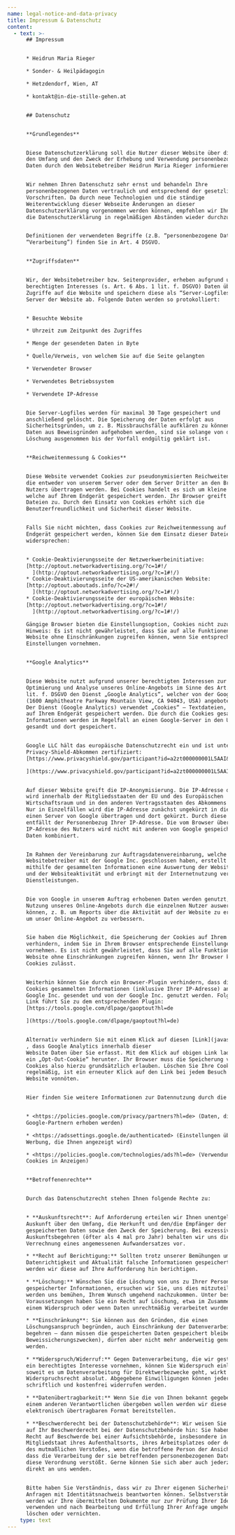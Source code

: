 ```yaml
---
name: legal-notice-and-data-privacy
title: Impressum & Datenschutz
content:
  - text: >-
      ## Impressum


      * Heidrun Maria Rieger

      * Sonder- & Heilpädagogin

      * Hetzdendorf, Wien, AT

      * kontakt@in-die-stille-gehen.at


      ## Datenschutz


      **Grundlegendes**


      Diese Datenschutzerklärung soll die Nutzer dieser Website über die Art,
      den Umfang und den Zweck der Erhebung und Verwendung personenbezogener
      Daten durch den Websitebetreiber Heidrun Maria Rieger informieren.


      Wir nehmen Ihren Datenschutz sehr ernst und behandeln Ihre
      personenbezogenen Daten vertraulich und entsprechend der gesetzlichen
      Vorschriften. Da durch neue Technologien und die ständige
      Weiterentwicklung dieser Webseite Änderungen an dieser
      Datenschutzerklärung vorgenommen werden können, empfehlen wir Ihnen sich
      die Datenschutzerklärung in regelmäßigen Abständen wieder durchzulesen.


      Definitionen der verwendeten Begriffe (z.B. “personenbezogene Daten” oder
      “Verarbeitung”) finden Sie in Art. 4 DSGVO.


      **Zugriffsdaten**


      Wir, der Websitebetreiber bzw. Seitenprovider, erheben aufgrund unseres
      berechtigten Interesses (s. Art. 6 Abs. 1 lit. f. DSGVO) Daten über
      Zugriffe auf die Website und speichern diese als “Server-Logfiles” auf dem
      Server der Website ab. Folgende Daten werden so protokolliert:


      * Besuchte Website

      * Uhrzeit zum Zeitpunkt des Zugriffes

      * Menge der gesendeten Daten in Byte

      * Quelle/Verweis, von welchem Sie auf die Seite gelangten

      * Verwendeter Browser

      * Verwendetes Betriebssystem

      * Verwendete IP-Adresse


      Die Server-Logfiles werden für maximal 30 Tage gespeichert und
      anschließend gelöscht. Die Speicherung der Daten erfolgt aus
      Sicherheitsgründen, um z. B. Missbrauchsfälle aufklären zu können. Müssen
      Daten aus Beweisgründen aufgehoben werden, sind sie solange von der
      Löschung ausgenommen bis der Vorfall endgültig geklärt ist.


      **Reichweitenmessung & Cookies**


      Diese Website verwendet Cookies zur pseudonymisierten Reichweitenmessung,
      die entweder von unserem Server oder dem Server Dritter an den Browser des
      Nutzers übertragen werden. Bei Cookies handelt es sich um kleine Dateien,
      welche auf Ihrem Endgerät gespeichert werden. Ihr Browser greift auf diese
      Dateien zu. Durch den Einsatz von Cookies erhöht sich die
      Benutzerfreundlichkeit und Sicherheit dieser Website.


      Falls Sie nicht möchten, dass Cookies zur Reichweitenmessung auf Ihrem
      Endgerät gespeichert werden, können Sie dem Einsatz dieser Dateien hier
      widersprechen:


      * Cookie-Deaktivierungsseite der Netzwerkwerbeinitiative:
      [http://optout.networkadvertising.org/?c=1#!/
        ](http://optout.networkadvertising.org/?c=1#!/)
      * Cookie-Deaktivierungsseite der US-amerikanischen Website:
      [http://optout.aboutads.info/?c=2#!/
        ](http://optout.networkadvertising.org/?c=1#!/)
      * Cookie-Deaktivierungsseite der europäischen Website:
      [http://optout.networkadvertising.org/?c=1#!/
        ](http://optout.networkadvertising.org/?c=1#!/)

      Gängige Browser bieten die Einstellungsoption, Cookies nicht zuzulassen.
      Hinweis: Es ist nicht gewährleistet, dass Sie auf alle Funktionen dieser
      Website ohne Einschränkungen zugreifen können, wenn Sie entsprechende
      Einstellungen vornehmen.


      **Google Analytics**


      Diese Website nutzt aufgrund unserer berechtigten Interessen zur
      Optimierung und Analyse unseres Online-Angebots im Sinne des Art. 6 Abs. 1
      lit. f. DSGVO den Dienst „Google Analytics“, welcher von der Google Inc.
      (1600 Amphitheatre Parkway Mountain View, CA 94043, USA) angeboten wird.
      Der Dienst (Google Analytics) verwendet „Cookies“ – Textdateien, welche
      auf Ihrem Endgerät gespeichert werden. Die durch die Cookies gesammelten
      Informationen werden im Regelfall an einen Google-Server in den USA
      gesandt und dort gespeichert.


      Google LLC hält das europäische Datenschutzrecht ein und ist unter dem
      Privacy-Shield-Abkommen zertifiziert:
      [https://www.privacyshield.gov/participant?id=a2zt000000001L5AAI&status=Active

      ](https://www.privacyshield.gov/participant?id=a2zt000000001L5AAI&status=Active)


      Auf dieser Website greift die IP-Anonymisierung. Die IP-Adresse der Nutzer
      wird innerhalb der Mitgliedsstaaten der EU und des Europäischen
      Wirtschaftsraum und in den anderen Vertragsstaaten des Abkommens gekürzt.
      Nur in Einzelfällen wird die IP-Adresse zunächst ungekürzt in die USA an
      einen Server von Google übertragen und dort gekürzt. Durch diese Kürzung
      entfällt der Personenbezug Ihrer IP-Adresse. Die vom Browser übermittelte
      IP-Adresse des Nutzers wird nicht mit anderen von Google gespeicherten
      Daten kombiniert.


      Im Rahmen der Vereinbarung zur Auftragsdatenvereinbarung, welche wir als
      Websitebetreiber mit der Google Inc. geschlossen haben, erstellt diese
      mithilfe der gesammelten Informationen eine Auswertung der Websitenutzung
      und der Websiteaktivität und erbringt mit der Internetnutzung verbundene
      Dienstleistungen.


      Die von Google in unserem Auftrag erhobenen Daten werden genutzt, um die
      Nutzung unseres Online-Angebots durch die einzelnen Nutzer auswerten zu
      können, z. B. um Reports über die Aktivität auf der Website zu erstellen,
      um unser Online-Angebot zu verbessern.


      Sie haben die Möglichkeit, die Speicherung der Cookies auf Ihrem Gerät zu
      verhindern, indem Sie in Ihrem Browser entsprechende Einstellungen
      vornehmen. Es ist nicht gewährleistet, dass Sie auf alle Funktionen dieser
      Website ohne Einschränkungen zugreifen können, wenn Ihr Browser keine
      Cookies zulässt.


      Weiterhin können Sie durch ein Browser-Plugin verhindern, dass die durch
      Cookies gesammelten Informationen (inklusive Ihrer IP-Adresse) an die
      Google Inc. gesendet und von der Google Inc. genutzt werden. Folgender
      Link führt Sie zu dem entsprechenden Plugin:
      [https://tools.google.com/dlpage/gaoptout?hl=de

      ](https://tools.google.com/dlpage/gaoptout?hl=de)


      Alternativ verhindern Sie mit einem Klick auf diesen [Link](javascript:gaOptout();)
      , dass Google Analytics innerhalb dieser
      Website Daten über Sie erfasst. Mit dem Klick auf obigen Link laden Sie
      ein „Opt-Out-Cookie“ herunter. Ihr Browser muss die Speicherung von
      Cookies also hierzu grundsätzlich erlauben. Löschen Sie Ihre Cookies
      regelmäßig, ist ein erneuter Klick auf den Link bei jedem Besuch dieser
      Website vonnöten.


      Hier finden Sie weitere Informationen zur Datennutzung durch die Google Inc.:


      * <https://policies.google.com/privacy/partners?hl=de> (Daten, die von
      Google-Partnern erhoben werden)

      * <https://adssettings.google.de/authenticated> (Einstellungen über
      Werbung, die Ihnen angezeigt wird)

      * <https://policies.google.com/technologies/ads?hl=de> (Verwendung von
      Cookies in Anzeigen)


      **Betroffenenrechte**


      Durch das Datenschutzrecht stehen Ihnen folgende Rechte zu:


      * **Auskunftsrecht**: Auf Anforderung erteilen wir Ihnen unentgeltlich
      Auskunft über den Umfang, die Herkunft und den/die Empfänger der
      gespeicherten Daten sowie den Zweck der Speicherung. Bei exzessiven
      Auskunftsbegehren (öfter als 4 mal pro Jahr) behalten wir uns die
      Verrechnung eines angemessenen Aufwandersatzes vor.

      * **Recht auf Berichtigung:** Sollten trotz unserer Bemühungen um
      Datenrichtigkeit und Aktualität falsche Informationen gespeichert sein,
      werden wir diese auf Ihre Aufforderung hin berichtigen.

      * **Löschung:** Wünschen Sie die Löschung von uns zu Ihrer Person
      gespeicherter Informationen, ersuchen wir Sie, uns dies mitzuteilen. Wir
      werden uns bemühen, Ihrem Wunsch umgehend nachzukommen. Unter bestimmten
      Voraussetzungen haben Sie ein Recht auf Löschung, etwa im Zusammenhang mit
      einem Widerspruch oder wenn Daten unrechtmäßig verarbeitet wurden.

      * **Einschränkung**: Sie können aus den Gründen, die einen
      Löschungsanspruch begründen, auch Einschränkung der Datenverarbeitung
      begehren – dann müssen die gespeicherten Daten gespeichert bleiben (zB zu
      Beweissicherungszwecken), dürfen aber nicht mehr anderweitig genutzt
      werden.

      * **Widerspruch/Widerruf:** Gegen Datenverarbeitung, die wir gestützt auf
      ein berechtigtes Interesse vornehmen, können Sie Widerspruch einlegen –
      soweit es um Datenverarbeitung für Direktwerbezwecke geht, wirkt dieses
      Widerspruchsrecht absolut. Abgegebene Einwilligungen können jederzeit
      schriftlich und kostenfrei widerrufen werden.

      * **Datenübertragbarkeit:** Wenn Sie die von Ihnen bekannt gegebenen Daten
      einem anderen Verantwortlichen übergeben wollen werden wir diese in einem
      elektronisch übertragbaren Format bereitstellen.

      * **Beschwerderecht bei der Datenschutzbehörde**: Wir weisen Sie weiters
      auf Ihr Beschwerderecht bei der Datenschutzbehörde hin: Sie haben das
      Recht auf Beschwerde bei einer Aufsichtsbehörde, insbesondere in dem
      Mitgliedstaat ihres Aufenthaltsorts, ihres Arbeitsplatzes oder des Orts
      des mutmaßlichen Verstoßes, wenn die betroffene Person der Ansicht ist,
      dass die Verarbeitung der sie betreffenden personenbezogenen Daten gegen
      diese Verordnung verstößt. Gerne können Sie sich aber auch jederzeit
      direkt an uns wenden.


      Bitte haben Sie Verständnis, dass wir zu Ihrer eigenen Sicherheit nur
      Anfragen mit Identitätsnachweis beantworten können. Selbstverständlich
      werden wir Ihre übermittelten Dokumente nur zur Prüfung Ihrer Identität
      verwenden und nach Bearbeitung und Erfüllung Ihrer Anfrage umgehend
      löschen oder vernichten.
    type: text
---
```


